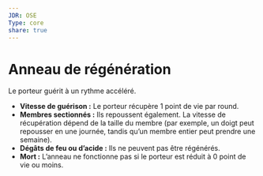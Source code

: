 ```yaml
---
JDR: OSE
Type: core
share: true
---
```

# Anneau de régénération

Le porteur guérit à un rythme accéléré.

- **Vitesse de guérison :** Le porteur récupère 1 point de vie par round.
- **Membres sectionnés :** Ils repoussent également. La vitesse de récupération dépend de la taille du membre (par exemple, un doigt peut repousser en une journée, tandis qu’un membre entier peut prendre une semaine).
- **Dégâts de feu ou d’acide :** Ils ne peuvent pas être régénérés.
- **Mort :** L’anneau ne fonctionne pas si le porteur est réduit à 0 point de vie ou moins.